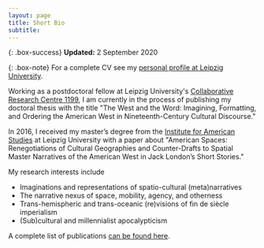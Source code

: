 ```yaml
---
layout: page
title: Short Bio
subtitle:
---
```


{: .box-success}
**Updated:** 2 September 2020

{: .box-note}
For a complete CV see my <a href="https://www.uni-leipzig.de/personenprofil/mitarbeiter/steffen-adrian-woell/" target="_blank">personal profile at Leipzig University</a>.

Working as a postdoctoral fellow at Leipzig University's [Collaborative Research Centre 1199](https://research.uni-leipzig.de/~sfb1199/), I am currently in the process of publishing my doctoral thesis with the title "The West and the Word: Imagining, Formatting, and Ordering the American West in Nineteenth-Century Cultural Discourse."

In 2016, I received my master’s degree from the [Institute for American Studies](http://americanstudies.uni-leipzig.de) at Leipzig University with a paper about "American Spaces: Renegotiations of Cultural Geographies and Counter-Drafts to Spatial Master Narratives of the American West in Jack London’s Short Stories."

My research interests include

* Imaginations and representations of spatio-cultural (meta)narratives
* The narrative nexus of space, mobility, agency, and otherness
* Trans-hemispheric and trans-oceanic (re)visions of fin de siècle imperialism
* (Sub)cultural and millennialist apocalypticism

A complete list of publications [can be found here](../publications).
